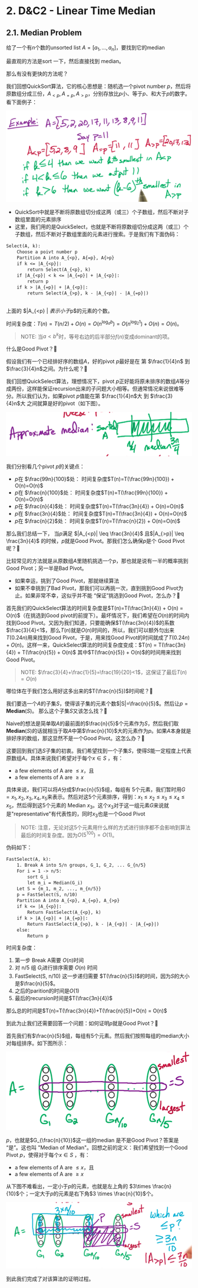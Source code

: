 

# 2. D&C2 - Linear Time Median

## 2.1. Median Problem

给了一个有$n$个数的unsorted list $A=[a_1, ..., a_n]$，要找到它的median

最直观的方法是sort 一下，然后直接找到 median。

那么有没有更快的方法呢？

我们回想QuickSort算法，它的核心思想是：随机选一个pivot number $p$，然后将原数组分成三份，$A_{<p}, A_{=p}, A_{>p}$，分别存放比$p$小、等于$p$、和大于$p$的数字。看下面例子：

![](./img/D&C2_example.png)

* QuickSort中就是不断将原数组切分成这两（或三）个子数组，然后不断对子数组里面的元素排序
* 这里，我们用的是QuickSelect，也就是不断将原数组切分成这两（或三）个子数组，然后不断对子数组里面的元素进行搜索。于是我们有下面伪码：

```
Select(A, k):
    Choose a poivt number p
    Partition A into A_{<p}, A{=p}, A{>p}
    if k <= |A_{<p}|:
        return Select(A_{<p}, k)
    if |A_{<p}| < k <= |A_{=p}| + |A_{<p}|:
        return p
    if k > |A_{=p}| + |A_{<p}|:
        return Select(A_{>p}, k - |A_{<p}| - |A_{=p}|)
    
```
上面的 $|A_{<p} | $表示 小于$p$的元素的个数。

时间复杂度：$T(n)=T(n/2) + O(n)=O(n^{\log_a b})=O(n^{\log_2 1})+O(n)=O(n)$。

> NOTE: 当$a<b^k$时，等号右边的后半部分$f(n)$变成dominant的项。

什么是Good Pivot？🤔

假设我们有一个已经排好序的数组$A$，好的pivot $p$最好是在 第 $\frac{1}{4}n$ 到 $\frac{3}{4}n$之间。为什么呢？🤔

我们回想QuickSelect算法，理想情况下，pivot $p$正好能将原未排序的数组$A$等分成两份，这样能保证recursion出来的子问题大小相等。但通常情况来说很难等分。所以我们认为，如果pivot $p$值能在第 $\frac{1}{4}n$大 到 $\frac{3}{4}n$大 之间就算是好的pivot（如下图）。

![](./img/D&C2_quick_select.png)

我们分别看几个pivot $p$的关键点：
* $p$在 $\frac{99n}{100}$处： 时间复杂度$T(n)=T(\frac{99n}{100}) + O(n)=O(n)$
* $p$在 $\frac{n}{100}$处： 时间复杂度$T(n)=T(\frac{99n}{100}) + O(n)=O(n)$
* $p$在 $\frac{n}{4}$处： 时间复杂度$T(n)=T(\frac{3n}{4}) + O(n)=O(n)$
* $p$在 $\frac{3n}{4}$处： 时间复杂度$T(n)=T(\frac{3n}{4}) + O(n)=O(n)$
* $p$在 $\frac{n}{2}$处： 时间复杂度$T(n)=T(\frac{n}{2}) + O(n)=O(n)$

那么我们总结一下， 当$p$满足 $|A_{<p}| \leq \frac{3n}{4}$ 且$|A_{>p}| \leq \frac{3n}{4}$ 的时候，$p$就是Good Pivot。那我们怎么确保$p$是个 Good Pivot呢？🤔

比较常见的方法就是从原数组$A$里随机挑选一个$p$，那也就是说有一半的概率挑到 Good Pivot；另一半是Bad Pivot。
* 如果幸运，挑到了Good Pivot，那就继续算法
* 如果不幸挑到了Bad Pivot，那我们可以再挑一次，直到挑到Good Pivot为止。如果非常不幸，这似乎并不能 “保证”挑选到Good Pivot，怎么办？🤔

首先我们的QuickSelect算法的时间复杂度是$T(n)=T(\frac{3n}{4}) + O(n) = O(n)$（在挑选到Good pivot的前提下）。最坏情况下，我们希望在$O(n)$的时间内找到Good Pivot。又因为我们知道，只要能确保$T(\frac{3n}{4})$的系数$\frac{3}{4}<1$，那么$T(n)$就是$O(n)$时间的，所以，我们可以额外匀出来$T(0.24n)$用来找到Good Pivot，于是，用来找Good Pivot的时间就成了$T(0.24n)+O(n)$。这样一来，QuickSelect算法的时间复杂度变成：$T(n) = T(\frac{3n}{4}) + T(\frac{n}{5}) + O(n)$ 其中$T(\frac{n}{5}) + O(n)$的时间用来找到Good Pivot。

> NOTE: $\frac{3}{4}+\frac{1}{5}=\frac{19}{20}<1$，这保证了最后$T(n)=O(n)$

哪位体在于我们怎么用好这多出来的$T(\frac{n}{5})$时间呢？🤔

我们要选一个$A$的子集$S$，使得该子集的元素个数$|S|=\frac{n}{5}$。然后让$p=\textbf{Median}(S)$。 那么这个子集$S$又该怎么找？🤔

Naive的想法是简单取$A$的最前面的$\frac{n}{5}$个元素作为$S$，然后我们取$\textbf{Median}(S)$的话就相当于取$A$中第$\frac{n}{10}$大的元素作为$p$。如果$A$本身就是排好序的数组，那这显然不是一个Good Pivot。这怎么办？🤔

这要回到我们选$S$子集的初衷。我们希望找到一个子集$S$，使得$S$能一定程度上代表原数组$A$。具体来说我们希望对于每个$x\in S$ ，有：
* a few elements of A are $\leq x$，且
* a few elements of A are $\geq x$

具体来说，我们可以将$A$分成$\frac{n}{5}$组，每组有 5个元素，我们暂时用$G={x_1, x_2, x_3, x_4, x_5}$来表示。然后对这5个元素排序，得到：$x_1\leq x_2 \leq x_3 \leq x_4 \leq x_5$，然后得到这5个元素的 Median $x_3$。这个$x_3$对于这一组元素$G$来说就是"representative"有代表性的，同时$x_3$也是一个Good Pivot

> NOTE: 注意，无论对这5个元素用什么样的方式进行排序都不会影响到算法最后的时间复杂度。因为$O(5^{100})=O(1)$。

伪码如下：
```
FastSelect(A, k):
    1. Break A into 5/n groups, G_1, G_2, ... G_{n/5}
    For i = 1 -> n/5:
        sort G_i
        let m_i = Median(G_i)
    Let S = {m_1, m_2, ..., m_{n/5}}
    p = FastSelect(S, n/10)
    Partition A into A_{<p}, A_{=p}, A_{>p}
    if k <= |A_{<p}|:
        Return FastSelect(A_{<p}, k)
    if k > |A_{<p}| + |A_{=p}|:
        Return FastSelect(A_{>p}, k - |A_{<p}| - |A_{=p}|)
    else:
        Return p
```

时间复杂度：

1. 第一步 Break A需要 $O(n)$时间
2. 对 n/5 组 $G_i$进行排序需要 $O(n)$ 时间
3. FastSelect(S, n/10) 这一步递归需要 $T(\frac{n}{5})$的时间，因为$S$的大小是$\frac{n}{5}$。
4. 之后的parition的时间是$O(1)$
5. 最后的recursion时间是$T(\frac{3n}{4})$

那么总的时间是$T(n)=T(\frac{3n}{4})+T(\frac{n}{5})+O(n) = O(n)$

到此为止我们还需要回答一个问题：如何证明$p$就是Good Pivot？🤔

首先我们有$\frac{n}{5}$组，每组有5个元素。然后我们按照每组的median大小对每组排序。如下图所示：

![](./img/D&C1_median_median.png)

$p$，也就是$G_{\frac{n}{10}}$这一组的median 是不是Good Pivot？答案是 “是”。这也叫 "Median of Median"。回想之前的定义：我们希望找到一个Good Pivot $p$，使得对于每个$x\in S$ ，有：
* a few elements of A are $\leq x$，且
* a few elements of A are $\geq x$

从下图不难看出，一定小于$p$的元素，也就是左上角的 $3\times \frac{n}{10}$个；一定大于$p$的元素是右下角$3 \times \frac{n}{10}$个。

![](./img/D&C1_proof.png)

到此我们完成了对该算法的证明过程。





















